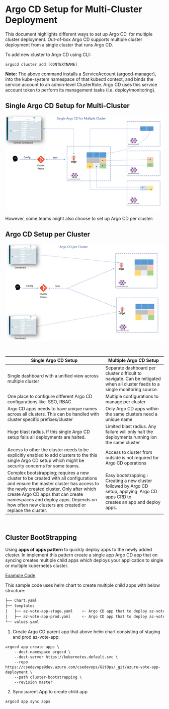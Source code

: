 # Argo CD Setup for Multi-Cluster Deployment

This document highlights different ways to set up Argo CD  for multiple cluster deployment. Out-of-box Argo CD supports multiple cluster deployment from a single cluster that runs Argo CD.
<br>

To add new cluster to Argo CD using CLI: <br>

```
argocd cluster add [CONTEXTNAME]
```

**Note:** The above command installs a ServiceAccount (argocd-manager), into the kube-system namespace of that kubectl context, and binds the service account to an admin-level ClusterRole. Argo CD uses this service account token to perform its management tasks (i.e. deploy/monitoring).  

## Single Argo CD Setup for Multi-Cluster
![singlecluster](./images/single-argocd.png)

However, some teams might also choose to set up Argo CD per cluster:  

## Argo CD Setup per Cluster 
![multicluster](./images/multi-argocd.png)

<br>

| **Single Argo CD Setup**  	| **Multiple Argo CD Setup**  	|
|---	|---	|
|   Single dashboard with a unified view across multiple cluster    	|   Separate dashboard per cluster difficult to navigate. Can be mitigated when all cluster feeds to a single monitoring source.	|
| One place to configure different Argo CD configurations like  SSO, RBAC  	|  Multiple configurations to manage per cluster 	|
| Argo CD apps needs to have unique names across all clusters. This can be handled with cluster specific prefixes/cluster   	| Only Argo CD apps within the same clusters need a unique name  	|
| Huge blast radius. If this single Argo CD setup fails all deployments are halted.  	| Limited blast radius. Any failure will only halt the deployments running ion the same cluster  	|
| Access to other the cluster needs to be explicitly enabled to add clusters to the this single Argo CD setup which might be security concerns for some teams.   	| Access to cluster from outside is not required for Argo CD operations  	|
|  Complex bootstrapping; requires a new cluster to be created with all configurations and ensure the master cluster has access to the newly created cluster, Only after which create Argo CD apps that can create namespaces and deploy apps. Depends on how often new clusters are created or replace the cluster. 	| Easy bootstrapping : Creating a new cluster followed by Argo CD setup, applying  Argo CD apps CRD to creates an app and deploy apps.  	|

<br>

## Cluster BootStrapping

Using **apps of apps pattern** to quickly deploy apps to the newly added cluster. In implement this pattern create a single app Argo CD app that on syncing creates multiple child apps which deploys your application to single or multiple kubernetes cluster.

[Example Code](https://dev.azure.com/csedevops/GitOps/_git/azure-vote-app-deployment?version=GBmaster&path=%2Fcluster-bootstrapping)

This sample code uses helm chart to create multiple child apps with below structure: 

```bash
├── Chart.yaml
├── templates
│   ├── az-vote-app-stage.yaml    <- Argo CD app that to deploy az-vote-app to staging cluster.
│   ├── az-vote-app-prod.yaml     <- Argo CD app that to deploy az-vote-app to production cluster.
└── values.yaml
```

1. Create Argo CD parent app that above helm chart consisting of staging and prod az-vote-app:   
```
argocd app create apps \
    --dest-namespace argocd \
    --dest-server https://kubernetes.default.svc \
    --repo https://csedevops@dev.azure.com/csedevops/GitOps/_git/azure-vote-app-deployment \
    --path cluster-bootstrapping \
    --revision master	  
```
2. Sync parent App to create child app 
```
argocd app sync apps  
```
